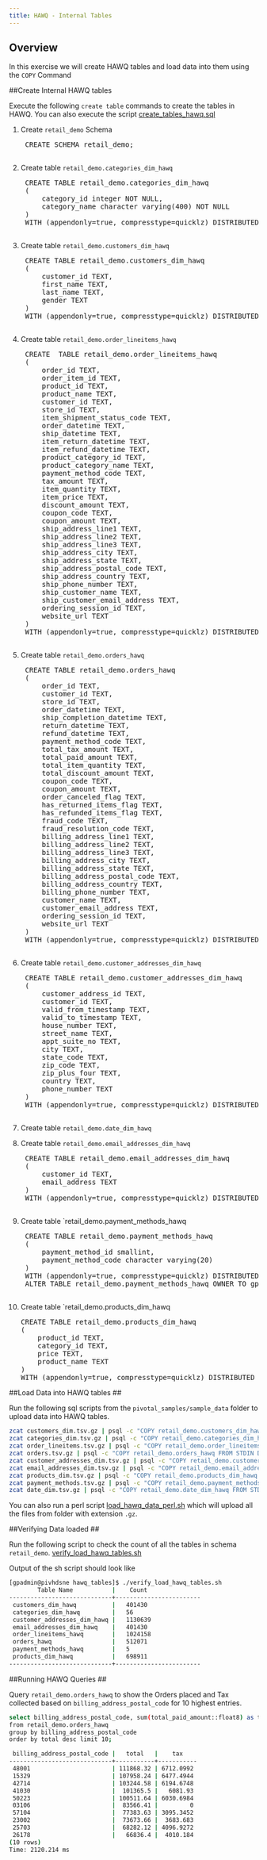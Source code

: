 ```yaml
---
title: HAWQ - Internal Tables
---
```


Overview 
--------

In this exercise we will create HAWQ tables and load data into them using the `COPY` Command

##Create Internal HAWQ tables

Execute the following `create table` commands to create the tables in HAWQ. You can also execute the script [create_tables_hawq.sql](https://github.com/rajdeepd/pivotal-samples/blob/master/hawq/hawq_tables/create_hawq_tables.sql)

1. Create <code>retail_demo</code> Schema

	<pre class="terminal">
	CREATE SCHEMA retail_demo;
	</pre>

2. Create table `retail_demo.categories_dim_hawq`

	<pre class="terminal">
	CREATE TABLE retail_demo.categories_dim_hawq
	(
	    category_id integer NOT NULL,
	    category_name character varying(400) NOT NULL
	)
	WITH (appendonly=true, compresstype=quicklz) DISTRIBUTED RANDOMLY;
	</pre>
	
3. Create table `retail_demo.customers_dim_hawq`

	<pre class="terminal">
	CREATE TABLE retail_demo.customers_dim_hawq
	(
	    customer_id TEXT,
	    first_name TEXT,
	    last_name TEXT,
	    gender TEXT
	)
	WITH (appendonly=true, compresstype=quicklz) DISTRIBUTED RANDOMLY;
	</pre>
	
4. Create table `retail_demo.order_lineitems_hawq`

	<pre class="terminal">
	CREATE  TABLE retail_demo.order_lineitems_hawq
	(
	    order_id TEXT,
	    order_item_id TEXT,
	    product_id TEXT,
	    product_name TEXT,
	    customer_id TEXT,
	    store_id TEXT,
	    item_shipment_status_code TEXT,
	    order_datetime TEXT,
	    ship_datetime TEXT,
	    item_return_datetime TEXT,
	    item_refund_datetime TEXT,
	    product_category_id TEXT,
	    product_category_name TEXT,
	    payment_method_code TEXT,
	    tax_amount TEXT,
	    item_quantity TEXT,
	    item_price TEXT,
	    discount_amount TEXT,
	    coupon_code TEXT,
	    coupon_amount TEXT,
	    ship_address_line1 TEXT,
	    ship_address_line2 TEXT,
	    ship_address_line3 TEXT,
	    ship_address_city TEXT,
	    ship_address_state TEXT,
	    ship_address_postal_code TEXT,
	    ship_address_country TEXT,
	    ship_phone_number TEXT,
	    ship_customer_name TEXT,
	    ship_customer_email_address TEXT,
	    ordering_session_id TEXT,
	    website_url TEXT
	)
	WITH (appendonly=true, compresstype=quicklz) DISTRIBUTED RANDOMLY;
	</pre>
	
5. Create table `retail_demo.orders_hawq`

	<pre class="terminal">
	CREATE TABLE retail_demo.orders_hawq
	(
	    order_id TEXT,
	    customer_id TEXT,
	    store_id TEXT,
	    order_datetime TEXT,
	    ship_completion_datetime TEXT,
	    return_datetime TEXT,
	    refund_datetime TEXT,
	    payment_method_code TEXT,
	    total_tax_amount TEXT,
	    total_paid_amount TEXT,
	    total_item_quantity TEXT,
	    total_discount_amount TEXT,
	    coupon_code TEXT,
	    coupon_amount TEXT,
	    order_canceled_flag TEXT,
	    has_returned_items_flag TEXT,
	    has_refunded_items_flag TEXT,
	    fraud_code TEXT,
	    fraud_resolution_code TEXT,
	    billing_address_line1 TEXT,
	    billing_address_line2 TEXT,
	    billing_address_line3 TEXT,
	    billing_address_city TEXT,
	    billing_address_state TEXT,
	    billing_address_postal_code TEXT,
	    billing_address_country TEXT,
	    billing_phone_number TEXT,
	    customer_name TEXT,
	    customer_email_address TEXT,
	    ordering_session_id TEXT,
	    website_url TEXT
	)
	WITH (appendonly=true, compresstype=quicklz) DISTRIBUTED RANDOMLY;
	</pre>
	
6. Create table `retail_demo.customer_addresses_dim_hawq`

	<pre class="terminal">
	CREATE TABLE retail_demo.customer_addresses_dim_hawq
	(
	    customer_address_id TEXT,
	    customer_id TEXT,
	    valid_from_timestamp TEXT,
	    valid_to_timestamp TEXT,
	    house_number TEXT,
	    street_name TEXT,
	    appt_suite_no TEXT,
	    city TEXT,
	    state_code TEXT,
	    zip_code TEXT,
	    zip_plus_four TEXT,
	    country TEXT,
	    phone_number TEXT
	)
	WITH (appendonly=true, compresstype=quicklz) DISTRIBUTED RANDOMLY;
	</pre>
	
7. Create table `retail_demo.date_dim_hawq`


8. Create table `retail_demo.email_addresses_dim_hawq`

	<pre class="terminal">
	CREATE TABLE retail_demo.email_addresses_dim_hawq
	(
	    customer_id TEXT,
	    email_address TEXT
	)
	WITH (appendonly=true, compresstype=quicklz) DISTRIBUTED RANDOMLY;
	</pre>
	
9. Create table `retail_demo.payment_methods_hawq

	<pre class="terminal">
	CREATE TABLE retail_demo.payment_methods_hawq
	(
	    payment_method_id smallint,
	    payment_method_code character varying(20)
	)
	WITH (appendonly=true, compresstype=quicklz) DISTRIBUTED RANDOMLY;
	ALTER TABLE retail_demo.payment_methods_hawq OWNER TO gpadmin;
	</pre>
	
10. Create table `retail_demo.products_dim_hawq

	<pre class="terminal">
	CREATE TABLE retail_demo.products_dim_hawq
	(
	    product_id TEXT,
	    category_id TEXT,
	    price TEXT,
	    product_name TEXT
	)
	WITH (appendonly=true, compresstype=quicklz) DISTRIBUTED RANDOMLY;
	</pre>

##Load Data into HAWQ tables	 ##

Run the following sql scripts from the `pivotal_samples/sample_data` folder to upload data into HAWQ tables.

```bash
zcat customers_dim.tsv.gz | psql -c "COPY retail_demo.customers_dim_hawq FROM STDIN DELIMITER E'\t' NULL E'';"
zcat categories_dim.tsv.gz | psql -c "COPY retail_demo.categories_dim_hawq FROM STDIN DELIMITER E'\t' NULL E'';"
zcat order_lineitems.tsv.gz | psql -c "COPY retail_demo.order_lineitems_hawq FROM STDIN DELIMITER E'\t' NULL E'';"
zcat orders.tsv.gz | psql -c "COPY retail_demo.orders_hawq FROM STDIN DELIMITER E'\t' NULL E'';"
zcat customer_addresses_dim.tsv.gz | psql -c "COPY retail_demo.customer_addresses_dim_hawq FROM STDIN DELIMITER E'\t' NULL E'';"
zcat email_addresses_dim.tsv.gz | psql -c "COPY retail_demo.email_addresses_dim_hawq FROM STDIN DELIMITER E'\t' NULL E'';"
zcat products_dim.tsv.gz | psql -c "COPY retail_demo.products_dim_hawq FROM STDIN DELIMITER E'\t' NULL E'';"
zcat payment_methods.tsv.gz | psql -c "COPY retail_demo.payment_methods_hawq FROM STDIN DELIMITER E'\t' NULL E'';"
zcat date_dim.tsv.gz | psql -c "COPY retail_demo.date_dim_hawq FROM STDIN DELIMITER E'\t' NULL E'';"
```

You can also run a perl script [load_hawq_data_perl.sh](https://github.com/rajdeepd/pivotal-samples/blob/master/hawq/hawq_tables/load_hawq_tables_perl.sh) which will upload all the files from folder with extension `.gz`. 

##Verifying Data loaded ##

Run the following script to check the count of all the tables in schema `retail_demo`.
[verify_load_hawq_tables.sh](https://github.com/rajdeepd/pivotal-samples/blob/master/hawq/hawq_tables/verify_load_hawq_tables.sh)

Output of the sh script should look like

```bash
[gpadmin@pivhdsne hawq_tables]$ ./verify_load_hawq_tables.sh							    
        Table Name           |    Count 
-----------------------------+------------------------
 customers_dim_hawq          |   401430  
 categories_dim_hawq         |   56 
 customer_addresses_dim_hawq |   1130639
 email_addresses_dim_hawq    |   401430
 order_lineitems_hawq        |   1024158
 orders_hawq                 |   512071
 payment_methods_hawq        |   5
 products_dim_hawq           |   698911
-----------------------------+------------------------
```

##Running HAWQ Queries ##

Query `retail_demo.orders_hawq` to show the  Orders placed and Tax collected based on `billing_address_postal_code` for 10 highest entries.

```bash
select billing_address_postal_code, sum(total_paid_amount::float8) as total, sum(total_tax_amount::float8) as tax
from retail_demo.orders_hawq
group by billing_address_postal_code
order by total desc limit 10;
```

```bash
 billing_address_postal_code |   total   |    tax    
-----------------------------+-----------+-----------
 48001                       | 111868.32 | 6712.0992
 15329                       | 107958.24 | 6477.4944
 42714                       | 103244.58 | 6194.6748
 41030                       |  101365.5 |   6081.93
 50223                       | 100511.64 | 6030.6984
 03106                       |  83566.41 |         0
 57104                       |  77383.63 | 3095.3452
 23002                       |  73673.66 |  3683.683
 25703                       |  68282.12 | 4096.9272
 26178                       |   66836.4 |  4010.184
(10 rows)
Time: 2120.214 ms
```
